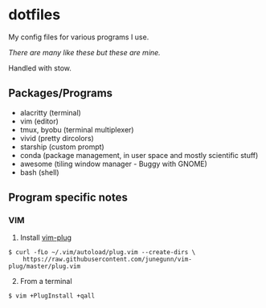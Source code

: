 # dotfiles

My config files for various programs I use.

_There are many like these but these are mine._

Handled with stow.

## Packages/Programs

- alacritty (terminal)
- vim (editor)
- tmux, byobu (terminal multiplexer)
- vivid (pretty dircolors)
- starship (custom prompt)
- conda (package management, in user space and mostly scientific stuff)
- awesome (tiling window manager - Buggy with GNOME)
- bash (shell)

## Program specific notes

### VIM

1. Install [vim-plug](https://github.com/junegunn/vim-plug)

```
$ curl -fLo ~/.vim/autoload/plug.vim --create-dirs \
    https://raw.githubusercontent.com/junegunn/vim-plug/master/plug.vim
```

2. From a terminal

```
$ vim +PlugInstall +qall
```

